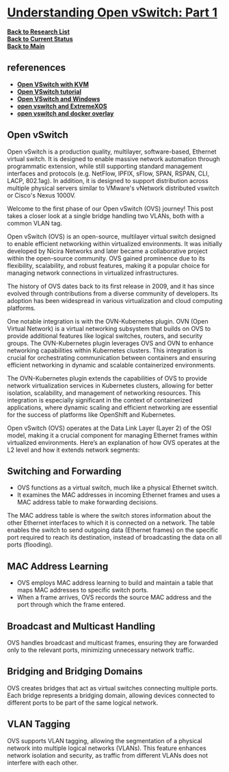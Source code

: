 # **[Understanding Open vSwitch: Part 1](https://medium.com/@ozcankasal/understanding-open-vswitch-part-1-fd75e32794e4)**

**[Back to Research List](../../../../research_list.md)**\
**[Back to Current Status](../../../../../development/status/weekly/current_status.md)**\
**[Back to Main](../../../../../README.md)**

## referenences

- **[Open VSwitch with KVM](https://docs.openvswitch.org/en/latest/howto/kvm/)**
- **[Open VSwitch tutorial](https://medium.com/@ozcankasal/understanding-open-vswitch-part-1-fd75e32794e4)**
- **[Open VSwitch and Windows](https://docs.openvswitch.org/en/latest/topics/windows/)**
- **[open vswitch and ExtremeXOS](https://documentation.extremenetworks.com/exos_22.1/GUID-29B4C015-BDBC-4D79-8CEF-3BDA3D57E676.shtml)**
- **[open vswitch and docker overlay](https://medium.com/@technbd/multi-hosts-container-networking-a-practical-guide-to-open-vswitch-vxlan-and-docker-overlay-70ec81432092)**

## Open vSwitch

Open vSwitch is a production quality, multilayer, software-based,
Ethernet virtual switch. It is designed to enable massive network
automation through programmatic extension, while still supporting
standard management interfaces and protocols (e.g. NetFlow, IPFIX,
sFlow, SPAN, RSPAN, CLI, LACP, 802.1ag). In addition, it is designed
to support distribution across multiple physical servers similar to
VMware's vNetwork distributed vswitch or Cisco's Nexus 1000V.

Welcome to the first phase of our Open vSwitch (OVS) journey! This post takes a closer look at a single bridge handling two VLANs, both with a common VLAN tag.

Open vSwitch (OVS) is an open-source, multilayer virtual switch designed to enable efficient networking within virtualized environments. It was initially developed by Nicira Networks and later became a collaborative project within the open-source community. OVS gained prominence due to its flexibility, scalability, and robust features, making it a popular choice for managing network connections in virtualized infrastructures.

The history of OVS dates back to its first release in 2009, and it has since evolved through contributions from a diverse community of developers. Its adoption has been widespread in various virtualization and cloud computing platforms.

One notable integration is with the OVN-Kubernetes plugin. OVN (Open Virtual Network) is a virtual networking subsystem that builds on OVS to provide additional features like logical switches, routers, and security groups. The OVN-Kubernetes plugin leverages OVS and OVN to enhance networking capabilities within Kubernetes clusters. This integration is crucial for orchestrating communication between containers and ensuring efficient networking in dynamic and scalable containerized environments.

The OVN-Kubernetes plugin extends the capabilities of OVS to provide network virtualization services in Kubernetes clusters, allowing for better isolation, scalability, and management of networking resources. This integration is especially significant in the context of containerized applications, where dynamic scaling and efficient networking are essential for the success of platforms like OpenShift and Kubernetes.

Open vSwitch (OVS) operates at the Data Link Layer (Layer 2) of the OSI model, making it a crucial component for managing Ethernet frames within virtualized environments. Here’s an explanation of how OVS operates at the L2 level and how it extends network segments:

## Switching and Forwarding

- OVS functions as a virtual switch, much like a physical Ethernet switch.
- It examines the MAC addresses in incoming Ethernet frames and uses a MAC address table to make forwarding decisions.

The MAC address table is where the switch stores information about the other Ethernet interfaces to which it is connected on a network. The table enables the switch to send outgoing data (Ethernet frames) on the specific port required to reach its destination, instead of broadcasting the data on all ports (flooding).

## MAC Address Learning

- OVS employs MAC address learning to build and maintain a table that maps MAC addresses to specific switch ports.
- When a frame arrives, OVS records the source MAC address and the port through which the frame entered.

## Broadcast and Multicast Handling

OVS handles broadcast and multicast frames, ensuring they are forwarded only to the relevant ports, minimizing unnecessary network traffic.

## Bridging and Bridging Domains

OVS creates bridges that act as virtual switches connecting multiple ports.
Each bridge represents a bridging domain, allowing devices connected to different ports to be part of the same logical network.

## VLAN Tagging

OVS supports VLAN tagging, allowing the segmentation of a physical network into multiple logical networks (VLANs).
This feature enhances network isolation and security, as traffic from different VLANs does not interfere with each other.
